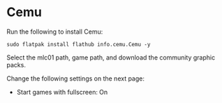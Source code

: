 # Cemu

Run the following to install Cemu:

```
sudo flatpak install flathub info.cemu.Cemu -y
```

Select the mlc01 path, game path, and download the community graphic packs.

Change the following settings on the next page:

- Start games with fullscreen: On
